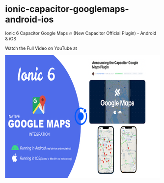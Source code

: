 # ionic-capacitor-googlemaps-android-ios
 Ionic 6 Capacitor Google Maps 🔥 (New Capacitor Official Plugin) - Android & iOS
 
 Watch the Full Video on YouTube at 

<img src="https://github.com/Nykz/ionic-capacitor-googlemaps-android-ios/blob/main/Capacitor%20Pluguin%20Thimbnail2.png" width="800" height="400" />
 
 
